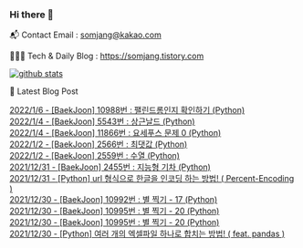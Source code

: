 ### Hi there 👋

📬  Contact Email : somjang@kakao.com

👨🏻‍💻  Tech & Daily Blog : https://somjang.tistory.com

[![github stats](https://github-readme-stats.vercel.app/api?username=SOMJANG&show_icons=true&hide_border=False)](https://somjang.tistory.com)

🤩 Latest Blog Post

[2022/1/6 - [BaekJoon] 10988번 : 팰린드롬인지 확인하기 (Python)](https://somjang.tistory.com/entry/BaekJoon-10988%EB%B2%88-%ED%8C%B0%EB%A6%B0%EB%93%9C%EB%A1%AC%EC%9D%B8%EC%A7%80-%ED%99%95%EC%9D%B8%ED%95%98%EA%B8%B0-Python) <br>
[2022/1/4 - [BaekJoon] 5543번 : 상근날드 (Python)](https://somjang.tistory.com/entry/BaekJoon-5543%EB%B2%88-%EC%83%81%EA%B7%BC%EB%82%A0%EB%93%9C-Python) <br>
[2022/1/4 - [BaekJoon] 11866번 : 요세푸스 문제 0 (Python)](https://somjang.tistory.com/entry/BaekJoon-11866%EB%B2%88-%EC%9A%94%EC%84%B8%ED%91%B8%EC%8A%A4-%EB%AC%B8%EC%A0%9C-0-Python) <br>
[2022/1/2 - [BaekJoon] 2566번 : 최댓값 (Python)](https://somjang.tistory.com/entry/BaekJoon-2566%EB%B2%88-%EC%B5%9C%EB%8C%93%EA%B0%92-Python) <br>
[2022/1/2 - [BaekJoon] 2559번 : 수열 (Python)](https://somjang.tistory.com/entry/BaekJoon-2559%EB%B2%88-%EC%88%98%EC%97%B4-Python) <br>
[2021/12/31 - [BaekJoon] 2455번 : 지능형 기차 (Python)](https://somjang.tistory.com/entry/BaekJoon-2455%EB%B2%88-%EC%A7%80%EB%8A%A5%ED%98%95-%EA%B8%B0%EC%B0%A8-Python) <br>
[2021/12/31 - [Python] url 형식으로 한글을 인코딩 하는 방법! ( Percent-Encoding )](https://somjang.tistory.com/entry/Python-url-%ED%98%95%EC%8B%9D%EC%9C%BC%EB%A1%9C-%ED%95%9C%EA%B8%80%EC%9D%84-%EC%9D%B8%EC%BD%94%EB%94%A9-%ED%95%98%EB%8A%94-%EB%B0%A9%EB%B2%95-Percent-Encoding) <br>
[2021/12/30 - [BaekJoon] 10992번 : 별 찍기 - 17 (Python)](https://somjang.tistory.com/entry/BaekJoon-10992%EB%B2%88-%EB%B3%84-%EC%B0%8D%EA%B8%B0-17-Python) <br>
[2021/12/30 - [BaekJoon] 10995번 : 별 찍기 - 20 (Python)](https://somjang.tistory.com/entry/BaekJoon-10995%EB%B2%88-%EB%B3%84-%EC%B0%8D%EA%B8%B0-20-Python-1) <br>
[2021/12/30 - [BaekJoon] 10995번 : 별 찍기 - 20 (Python)](https://somjang.tistory.com/entry/BaekJoon-10995%EB%B2%88-%EB%B3%84-%EC%B0%8D%EA%B8%B0-20-Python) <br>
[2021/12/30 - [Python] 여러 개의 엑셀파일 하나로 합치는 방법! ( feat. pandas )](https://somjang.tistory.com/entry/Python-%EC%97%AC%EB%9F%AC-%EA%B0%9C%EC%9D%98-%EC%97%91%EC%85%80%ED%8C%8C%EC%9D%BC-%ED%95%98%EB%82%98%EB%A1%9C-%ED%95%A9%EC%B9%98%EB%8A%94-%EB%B0%A9%EB%B2%95-feat-pandas) <br>
